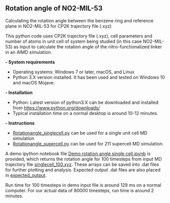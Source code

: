 ## Rotation angle of NO2-MIL-53

Calculating the rotation angle between the benzene ring and reference plane in NO2-MIL-53 for CP2K trajectory file (.xyz)

This python code uses CP2K trajectory file (.xyz), cell parameters  and number of atoms in unit cell of system being studied (in this case NO2-MIL-53) as input to calculate the rotation angle of the nitro-functionalized linker in an AIMD simulation.

**- System requirements**
  - Operating systems: Windows 7 or later, macOS, and Linux
  - Python 3.X version installed. 
It has been used and tested on Windows 10 and macOS Mojave.

**- Installation**
  - Python: Latest version of python3.X can be downloaded and installed from https://www.python.org/downloads/
  - Typical installation time on a normal desktop is around 10-12 minutes.
  
**- Instructions**
  - [Rotationangle_singlecell.py](./Rotationangle_singlecell.py) can be used for a single unit cell MD simulation
  - [Rotationangle_supercell.py](./Rotationangle_supercell.py) can be used for 211 supercell MD simulation.

A demo ipython notebook file [Demo rotation angle single cell.ipynb](./DemoRotationAngleSingleCell.ipynb) is provided, which returns the rotation angle for 100 timesteps from input MD trajectory file [singlecell_100.xyz](./input_demo/singlecell_100.xyz). These arrays can be saved into .dat files for further plotting and analysis. Expected output .dat files are also placed in [expected_output](./input_demo/expected_output).

Run time for 100 timesteps in demo input file is around 129 ms on a normal computer. 
For our actual data of 80000 timesteps, run time is around 2 minutes.

